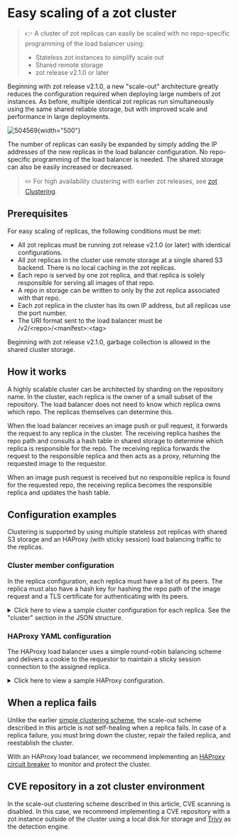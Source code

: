 # Easy scaling of a zot cluster

> :point_right: A cluster of zot replicas can easily be scaled with no repo-specific programming of the load balancer using:
>
> -   Stateless zot instances to simplify scale out
> -   Shared remote storage
> -   zot release v2.1.0 or later

Beginning with zot release v2.1.0, a new "scale-out" architecture greatly reduces the configuration required when deploying large numbers of zot instances.  As before, multiple identical zot replicas run simultaneously using the same shared reliable storage, but with improved scale and performance in large deployments. 

![504569](../assets/images/504569.jpg){width="500"}

The number of replicas can easily be expanded by simply adding the IP addresses of the new replicas in the load balancer configuration. No repo-specific programming of the load balancer is needed. The shared storage can also be easily increased or decreased.

> :pencil2: For high availability clustering with earlier zot releases, see [zot Clustering](clustering.md).

## Prerequisites

For easy scaling of replicas, the following conditions must be met:

- All zot replicas must be running zot release v2.1.0 (or later) with identical configurations.
- All zot replicas in the cluster use remote storage at a single shared S3 backend. There is no local caching in the zot replicas.
- Each repo is served by one zot replica, and that replica is solely responsible for serving all images of that repo. 
- A repo in storage can be written to only by the zot replica associated with that repo.
- Each zot replica in the cluster has its own IP address, but all replicas use the port number.
- The URI format sent to the load balancer must be /v2/<repo\>/<manifest\>:<tag\>

Beginning with zot release v2.1.0, garbage collection is allowed in the shared cluster storage.

## How it works

A highly scalable cluster can be architected by sharding on the repository name. In the cluster, each replica is the owner of a small subset of the repository. The load balancer does not need to know which replica owns which repo. The replicas themselves can determine this.  

When the load balancer receives an image push or pull request, it forwards the request to any replica in the cluster. The receiving replica hashes the repo path and consults a hash table in shared storage to determine which replica is responsible for the repo. The receiving replica forwards the request to the responsible replica and then acts as a proxy, returning the requested image to the requestor.

When an image push request is received but no responsible replica is found for the requested repo, the receiving replica becomes the responsible replica and updates the hash table.

## Configuration examples

Clustering is supported by using multiple stateless zot replicas with shared S3 storage and an HAProxy (with sticky session) load balancing traffic to the replicas.

### Cluster member configuration

In the replica configuration, each replica must have a list of its peers. The replica must also have a hash key for hashing the repo path of the image request and a TLS certificate for authenticating with its peers.  

<details>
  <summary markdown="span">Click here to view a sample cluster configuration for each replica. See the "cluster" section in the JSON structure.</summary>

```json
{
  "distSpecVersion": "1.1.0",
  "storage": {
    "rootDirectory": "/tmp/zot",
    "dedupe": false,
    "remoteCache": true,
    "storageDriver": {
      "name": "s3",
      "rootdirectory": "/zot",
      "region": "us-east-1",
      "regionendpoint": "localhost:4566",
      "bucket": "zot-storage",
      "secure": false,
      "skipverify": false
    },
    "cacheDriver": {
      "name": "dynamodb",
      "endpoint": "http://localhost:4566",
      "region": "us-east-1",
      "cacheTablename": "ZotBlobTable",
      "repoMetaTablename": "ZotRepoMetadataTable",
      "imageMetaTablename": "ZotImageMetaTable",
      "repoBlobsInfoTablename": "ZotRepoBlobsInfoTable",
      "userDataTablename": "ZotUserDataTable",
      "versionTablename": "ZotVersion",
      "apiKeyTablename": "ZotApiKeyTable"
    }
  },
  "http": {
    "address": "127.0.0.1",
    "port": "9001",
    "tls": {
      "cert": "test/data/server.cert",
      "key": "test/data/server.key"
    }
  },
  "log": {
    "level": "debug"
  },
  "cluster": {
    "members": [
      "127.0.0.1:9000",
      "127.0.0.2:9000",
      "127.0.0.3:9000"
    ],
    "hashKey": "loremipsumdolors",
    "tls": {
      "cacert": "test/data/ca.crt"
    }  
  }
}
```

</details>

### HAProxy YAML configuration

The HAProxy load balancer uses a simple round-robin balancing scheme and delivers a cookie to the requestor to maintain a sticky session connection to the assigned replica.

<details>
  <summary markdown="span">Click here to view a sample HAProxy configuration.</summary>

```yaml

global
        log /dev/log    local0
        log /dev/log    local1 notice
        chroot /var/lib/haproxy
        maxconn 2000
        stats timeout 30s

defaults
        log     global
        mode    tcp
        option  tcplog
        option  dontlognull
        timeout connect 5000
        timeout client  50000
        timeout server  50000

frontend zot
    bind *:8080
    default_backend zot-cluster

backend zot-cluster
    mode http
    balance roundrobin
    cookie SERVER insert indirect nocache
    server zot0 127.0.0.1:9000 check cookie zot0
    server zot1 127.0.0.2:9000 check cookie zot1
    server zot2 127.0.0.3:9000 check cookie zot2

```

</details>

## When a replica fails

Unlike the earlier [simple clustering scheme](clustering.md), the scale-out scheme described in this article is not self-healing when a replica fails. In case of a replica failure, you must bring down the cluster, repair the failed replica, and reestablish the cluster.

With an HAProxy load balancer, we recommend implementing an [HAProxy circuit breaker](https://www.haproxy.com/blog/circuit-breaking-haproxy) to monitor and protect the cluster.

## CVE repository in a zot cluster environment

In the scale-out clustering scheme described in this article, CVE scanning is disabled. In this case, we recommend implementing a CVE repository with a zot instance outside of the cluster using a local disk for storage and [Trivy](https://trivy.dev/) as the detection engine.
